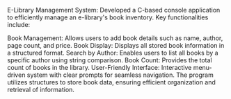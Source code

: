 E-Library Management System:
Developed a C-based console application to efficiently manage an e-library's book inventory. Key functionalities include:

Book Management: Allows users to add book details such as name, author, page count, and price.
Book Display: Displays all stored book information in a structured format.
Search by Author: Enables users to list all books by a specific author using string comparison.
Book Count: Provides the total count of books in the library.
User-Friendly Interface: Interactive menu-driven system with clear prompts for seamless navigation.
The program utilizes structures to store book data, ensuring efficient organization and retrieval of information.
